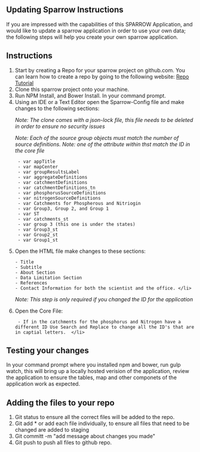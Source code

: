 ## Updating Sparrow Instructions ##

If you are impressed with the capabilities  of this SPARROW Application, and would like to update a sparrow application in order to use your own data; the following steps will help you create your own sparrow application. 
 
## Instructions ## 
<ol> 
<li> Start by creating a Repo for your sparrow project on github.com. You can learn how to create a repo by  going to the following website: <a href ="http://kbroman.org/github_tutorial/pages/init.html">Repo Tutorial </a></li>
<lI> Clone  this sparrow project onto your machine. </li>
<lI> Run NPM Install, and Bower Install. In your command prompt. </li> 
<li> Using an IDE or a Text Editor open the Sparrow-Config file and make changes to the following sections: 
  
   _Note: The clone comes with a json-lock file, this file needs to be deleted in order to ensure no security issues_ 
   
  _Note: Each of the source group objects must match the number of source definitions._ 
  *Note: one of the attribute within thst match the ID in the core file*

	 - var appTitle
	 - var mapCenter 
	 - var groupResultsLabel
	 - var aggregateDefinitions
	 - var catchmentDefinitions 
	 - var catchmentDefinitions_tn 
	 - var phosphorusSourceDefinitions 
	 - var nitrogenSourceDefinitions 
	 - var Catchments for Phospherous and Nitriogin  
	 - var Group3, Group 2, and Group 1 
	 - var ST 
	 - var catchments_st
	 - var group 3 (this one is under the states)
	 - var Group3_st
	 - var Group2_st
	 - var Group1_st
   </li>
   
<li>  Open the HTML file make changes to these sections:
    
    - Title 
    - Subtitle  
    - About Section
    - Data Limitation Section
    - References 
    - Contact Information for both the scientist and the office. </li> 
 
 
 _Note: This step is only required if you changed the ID for the application_
 
<li> Open the Core File: 
	
     - If in the catchments for the phosphorus and Nitrogen have a different ID Use Search and Replace to change all the ID's that are in captial letters.  </li>
</ol> 

## Testing your changes ## 
 In your command prompt where you installed npm and bower, run  gulp watch, this will bring up a locally hosted verision of the application, review the application to ensure the tables, map and other componets of the application work as expected.  

## Adding the files to your repo ##
<ol> 
	<li> Git status to ensure all the correct files will be added to the repo.  </li> 
	<li> Git add * or add each file individually, to ensure all files that need to be changed are added to staging </li>
	<li> Git committ -m "add message about changes you made" </li> 
	<li> Git push to push  all files to github repo. </li> 
</ol> 

	
